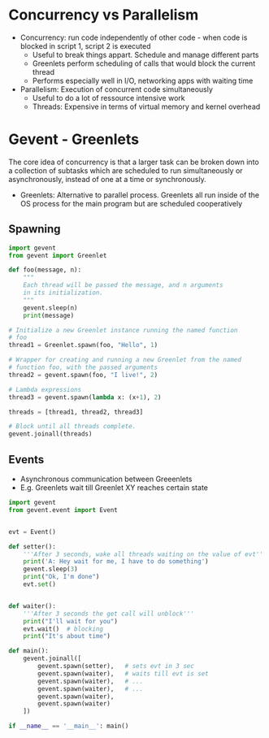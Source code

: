 # Concurrency vs Parallelism


- Concurrency: run code independently of other code - when code is blocked in script 1, script 2 is executed
	- Useful to break things appart. Schedule and manage different parts
	- Greenlets perform scheduling of calls that would block the current thread
	- Performs especially well in I/O, networking apps with waiting time
- Parallelism: Execution of concurrent code simultaneously
	- Useful to do a lot of ressource intensive work
	- Threads: Expensive in terms of virtual memory and kernel overhead

# Gevent - Greenlets

The core idea of concurrency is that a larger task can be broken down into a collection of subtasks which are scheduled to run simultaneously or asynchronously, instead of one at a time or synchronously.

- Greenlets: Alternative to parallel process. Greenlets all run inside of the OS process for the main program but are scheduled cooperatively

## Spawning

```python
import gevent
from gevent import Greenlet

def foo(message, n):
    """
    Each thread will be passed the message, and n arguments
    in its initialization.
    """
    gevent.sleep(n)
    print(message)

# Initialize a new Greenlet instance running the named function
# foo
thread1 = Greenlet.spawn(foo, "Hello", 1)

# Wrapper for creating and running a new Greenlet from the named
# function foo, with the passed arguments
thread2 = gevent.spawn(foo, "I live!", 2)

# Lambda expressions
thread3 = gevent.spawn(lambda x: (x+1), 2)

threads = [thread1, thread2, thread3]

# Block until all threads complete.
gevent.joinall(threads)
```

## Events
- Asynchronous communication between Greeenlets
- E.g. Greenlets wait till Greenlet XY reaches certain state

```python
import gevent
from gevent.event import Event


evt = Event()

def setter():
    '''After 3 seconds, wake all threads waiting on the value of evt'''
    print('A: Hey wait for me, I have to do something')
    gevent.sleep(3)
    print("Ok, I'm done")
    evt.set()


def waiter():
    '''After 3 seconds the get call will unblock'''
    print("I'll wait for you")
    evt.wait()  # blocking
    print("It's about time")

def main():
    gevent.joinall([
        gevent.spawn(setter),	# sets evt in 3 sec
        gevent.spawn(waiter),	# waits till evt is set
        gevent.spawn(waiter),	# ...
        gevent.spawn(waiter),	# ...
        gevent.spawn(waiter),
        gevent.spawn(waiter)
    ])

if __name__ == '__main__': main()
```